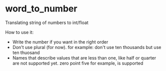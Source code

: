 # word_to_number
Translating string of numbers to int/float 

How to use it:

* Write the number if you want in the right order
* Don't use plural (for now). for example: don't use ten thousands but use ten thuosand
* Names that describe values that are less than one, like half or quarter are not supported yet. zero point five for example, is supported
